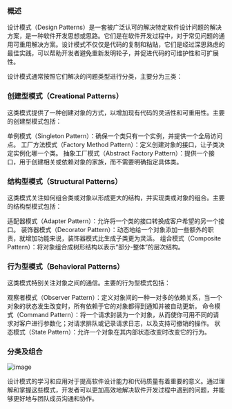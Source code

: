 ### 概述
设计模式（Design Patterns）是一套被广泛认可的解决特定软件设计问题的解决方案，是一种软件开发思想或思路。它们是在软件开发过程中，对于常见问题的通用可重用解决方案。设计模式不仅仅是代码的复制和粘贴，它们是经过深思熟虑的最佳实践，可以帮助开发者避免重新发明轮子，并促进代码的可维护性和可扩展性。

设计模式通常按照它们解决的问题类型进行分类，主要分为三类：

### 创建型模式（Creational Patterns）
这类模式提供了一种创建对象的方式，以增加现有代码的灵活性和可重用性。主要的创建型模式包括：

单例模式（Singleton Pattern）：确保一个类只有一个实例，并提供一个全局访问点。
工厂方法模式（Factory Method Pattern）：定义创建对象的接口，让子类决定实例化哪一个类。
抽象工厂模式（Abstract Factory Pattern）：提供一个接口，用于创建相关或依赖对象的家族，而不需要明确指定具体类。

### 结构型模式（Structural Patterns）
这类模式关注如何组合类或对象以形成更大的结构，并实现类或对象的组合。主要的结构型模式包括：

适配器模式（Adapter Pattern）：允许将一个类的接口转换成客户希望的另一个接口。
装饰器模式（Decorator Pattern）：动态地给一个对象添加一些额外的职责，就增加功能来说，装饰器模式比生成子类更为灵活。
组合模式（Composite Pattern）：将对象组合成树形结构以表示“部分-整体”的层次结构。

### 行为型模式（Behavioral Patterns）
这类模式特别关注对象之间的通信。主要的行为型模式包括：

观察者模式（Observer Pattern）：定义对象间的一种一对多的依赖关系，当一个对象的状态发生改变时，所有依赖于它的对象都得到通知并被自动更新。
命令模式（Command Pattern）：将一个请求封装为一个对象，从而使你可用不同的请求对客户进行参数化；对请求排队或记录请求日志，以及支持可撤销的操作。
状态模式（State Pattern）：允许一个对象在其内部状态改变时改变它的行为。

### 分类及组合
![image](https://github.com/xenson/design-patterns/assets/54526926/ffd6e30f-bcc2-4889-8f67-75fe3b33941a)

设计模式的学习和应用对于提高软件设计能力和代码质量有着重要的意义。通过理解和掌握这些模式，开发者可以更加高效地解决软件开发过程中遇到的问题，并能够更好地与团队成员沟通和协作。



